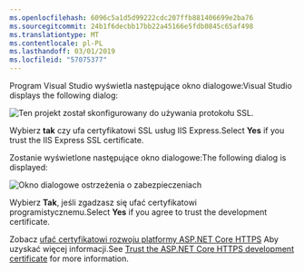 ```yaml
---
ms.openlocfilehash: 6096c5a1d5d99222cdc207ffb881406699e2ba76
ms.sourcegitcommit: 24b1f6decbb17bb22a45166e5fdb0845c65af498
ms.translationtype: MT
ms.contentlocale: pl-PL
ms.lasthandoff: 03/01/2019
ms.locfileid: "57075377"
---
```


<span data-ttu-id="6a697-101">Program Visual Studio wyświetla następujące okno dialogowe:</span><span class="sxs-lookup"><span data-stu-id="6a697-101">Visual Studio displays the following dialog:</span></span>

![Ten projekt został skonfigurowany do używania protokołu SSL.](~/getting-started/_static/trustCert.png)

<span data-ttu-id="6a697-105">Wybierz **tak** czy ufa certyfikatowi SSL usług IIS Express.</span><span class="sxs-lookup"><span data-stu-id="6a697-105">Select **Yes** if you trust the IIS Express SSL certificate.</span></span>

<span data-ttu-id="6a697-106">Zostanie wyświetlone następujące okno dialogowe:</span><span class="sxs-lookup"><span data-stu-id="6a697-106">The following dialog is displayed:</span></span>

![Okno dialogowe ostrzeżenia o zabezpieczeniach](~/getting-started/_static/cert.png)

<span data-ttu-id="6a697-108">Wybierz **Tak**, jeśli zgadzasz się ufać certyfikatowi programistycznemu.</span><span class="sxs-lookup"><span data-stu-id="6a697-108">Select **Yes** if you agree to trust the development certificate.</span></span>

<span data-ttu-id="6a697-109">Zobacz [ufać certyfikatowi rozwoju platformy ASP.NET Core HTTPS](xref:security/enforcing-ssl#trust-the-aspnet-core-https-development-certificate-on-windows-and-macos) Aby uzyskać więcej informacji.</span><span class="sxs-lookup"><span data-stu-id="6a697-109">See [Trust the ASP.NET Core HTTPS development certificate](xref:security/enforcing-ssl#trust-the-aspnet-core-https-development-certificate-on-windows-and-macos) for more information.</span></span>